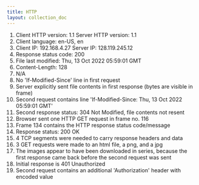 ```yaml
---
title: HTTP
layout: collection_doc
---
```


1. Client HTTP version: 1.1
   Server HTTP version: 1.1
2. Client language: en-US, en
3. Client IP: 192.168.4.27
   Server IP: 128.119.245.12
4. Response status code: 200
5. File last modified: Thu, 13 Oct 2022 05:59:01 GMT
6. Content-Length: 128
7. N/A
8. No 'If-Modified-Since' line in first request
9. Server explicitly sent file contents in first response (bytes are visible in frame)
10. Second request contains line 'If-Modified-Since: Thu, 13 Oct 2022 05:59:01 GMT'
11. Second response status: 304 Not Modified, file contents not resent
12. Browser sent one HTTP GET request in frame no. 116
13. Frame 134 contains the HTTP response status code/message
14. Response status: 200 OK
15. 4 TCP segments were needed to carry response headers and data
16. 3 GET requests were made to an html file, a png, and a jpg
17. The images appear to have been downloaded in series, because the first response came back before the second request was sent
18. Initial response is 401 Unauthorized
19. Second request contains an additional 'Authorization' header with encoded value
